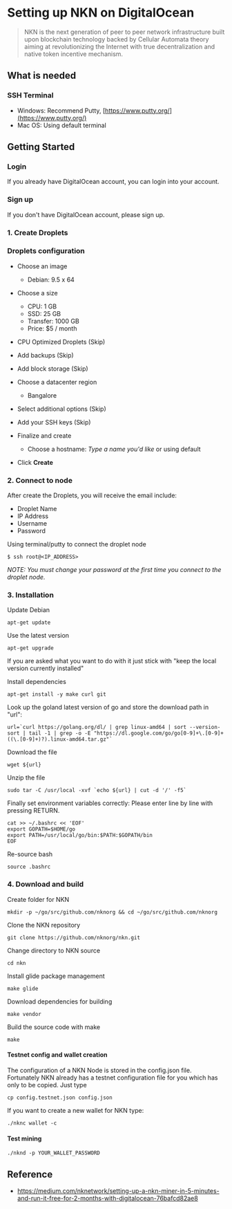 # Setting up NKN on DigitalOcean

> NKN is the next generation of peer to peer network infrastructure built upon blockchain technology backed by Cellular Automata theory aiming at revolutionizing the Internet with true decentralization and native token incentive mechanism. 

## What is needed

### SSH Terminal 
- Windows: Recommend Putty, [https://www.putty.org/](https://www.putty.org/)
- Mac OS: Using default terminal

## Getting Started

### Login
If you already have DigitalOcean account, you can login into your account.

### Sign up
If you don't have DigitalOcean account, please sign up.

### 1. Create Droplets
### Droplets configuration
- Choose an image
    - Debian: 9.5 x 64

- Choose a size
    - CPU: 1 GB
    - SSD: 25 GB
    - Transfer: 1000 GB
    - Price: $5 / month

- CPU Optimized Droplets (Skip)
- Add backups (Skip)
- Add block storage (Skip)
- Choose a datacenter region
    - Bangalore

- Select additional options (Skip)
- Add your SSH keys (Skip)
- Finalize and create
    - Choose a hostname: _Type a name you'd like_ or using default

- Click __Create__

### 2. Connect to node
After create the Droplets, you will receive the email include:
- Droplet Name
- IP Address
- Username
- Password

Using terminal/putty to connect the droplet node
```
$ ssh root@<IP_ADDRESS>
```

_NOTE: You must change your password at the first time you connect to the droplet node._

### 3. Installation

Update Debian 
```
apt-get update
```

Use the latest version
```
apt-get upgrade
```

If you are asked what you want to do with it just stick with "keep the local version currently installed"

Install dependencies
```
apt-get install -y make curl git
```

Look up the goland latest version of go and store the download path in "url":
```
url=`curl https://golang.org/dl/ | grep linux-amd64 | sort --version-sort | tail -1 | grep -o -E "https://dl.google.com/go/go[0-9]+\.[0-9]+((\.[0-9]+)?).linux-amd64.tar.gz"`
```

Download the file
```
wget ${url}
```

Unzip the file
```
sudo tar -C /usr/local -xvf `echo ${url} | cut -d '/' -f5`
```

Finally set environment variables correctly: Please enter line by line with pressing RETURN.
```
cat >> ~/.bashrc << 'EOF'
export GOPATH=$HOME/go
export PATH=/usr/local/go/bin:$PATH:$GOPATH/bin
EOF
```

Re-source bash
```
source .bashrc
```

### 4. Download and build

Create folder for NKN
```
mkdir -p ~/go/src/github.com/nknorg && cd ~/go/src/github.com/nknorg
```

Clone the NKN repository
```
git clone https://github.com/nknorg/nkn.git
```

Change directory to NKN source
```
cd nkn
```

Install glide package management
```
make glide
```

Download dependencies for building
```
make vendor
```

Build the source code with make
```
make
```

#### Testnet config and wallet creation
The configuration of a NKN Node is stored in the config.json file. Fortunately NKN already has a testnet configuration file for you which has only to be copied. Just type
```
cp config.testnet.json config.json
```

If you want to create a new wallet for NKN type:
```
./nknc wallet -c
```

#### Test mining
```
./nknd -p YOUR_WALLET_PASSWORD
```

## Reference
- https://medium.com/nknetwork/setting-up-a-nkn-miner-in-5-minutes-and-run-it-free-for-2-months-with-digitalocean-76bafcd82ae8